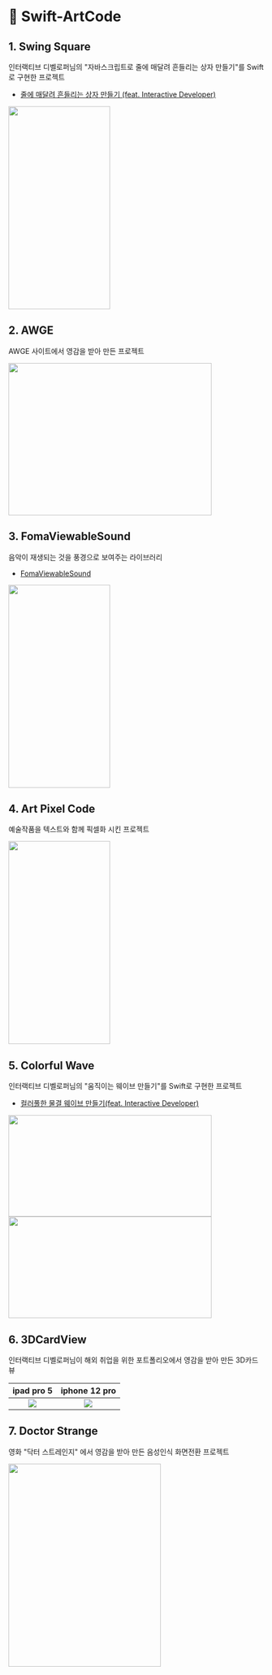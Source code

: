 # 🍎 Swift-ArtCode

## 1. Swing Square

인터랙티브 디벨로퍼님의 "자바스크립트로 줄에 매달려 흔들리는 상자 만들기"를 Swift로 구현한 프로젝트

- [줄에 매달려 흔들리는 상자 만들기 (feat. Interactive Developer)](https://fomaios.tistory.com/entry/Swift-%EC%A4%84%EC%97%90-%EB%A7%A4%EB%8B%AC%EB%A0%A4-%ED%9D%94%EB%93%A4%EB%A6%AC%EB%8A%94-%EC%83%81%EC%9E%90-%EB%A7%8C%EB%93%A4%EA%B8%B0-feat-Interactive-Developer)

<img src="https://user-images.githubusercontent.com/47676921/143278893-41a05054-9afe-4e66-8b33-ef3b0ccb0f27.gif"  width="200" height="400">

## 2. AWGE

AWGE 사이트에서 영감을 받아 만든 프로젝트

<img src="https://user-images.githubusercontent.com/47676921/130920914-b4c6a235-6f08-4a42-b175-1fea61b833d0.gif"  width="400" height="300">

## 3. FomaViewableSound

음악이 재생되는 것을 풍경으로 보여주는 라이브러리

- [FomaViewableSound](https://github.com/fomagran/FomaViewableSound)

<img src="https://user-images.githubusercontent.com/47676921/120883516-9d916b80-c618-11eb-9948-5766c768a870.gif"  width="200" height="400">

## 4. Art Pixel Code

예술작품을 텍스트와 함께 픽셀화 시킨 프로젝트

<img src="https://user-images.githubusercontent.com/47676921/143734272-57949a0d-ce53-46a2-a7cd-77ea76a4ceef.gif"  width="200" height="400">

## 5. Colorful Wave

인터랙티브 디벨로퍼님의 "움직이는 웨이브 만들기"를 Swift로 구현한 프로젝트

- [컬러풀한 물결 웨이브 만들기(feat. Interactive Developer)](https://fomaios.tistory.com/entry/Creative-Coding-%EC%BB%AC%EB%9F%AC%ED%92%80%ED%95%9C-%EB%AC%BC%EA%B2%B0-%EC%9B%A8%EC%9D%B4%EB%B8%8C-%EB%A7%8C%EB%93%A4%EA%B8%B0feat-Interactive-Developer)  

<img src="https://user-images.githubusercontent.com/47676921/144575570-06d934c4-4aab-4019-98de-8a11cc489e04.gif"  width="400" height="200">

<img src="https://user-images.githubusercontent.com/47676921/144745735-1f795799-b529-448b-804a-0e12dee89cd5.gif"  width="400" height="200">

## 6. 3DCardView

인터랙티브 디벨로퍼님이 해외 취업을 위한 포트폴리오에서 영감을 받아 만든 3D카드 뷰

ipad pro 5            |  iphone 12 pro
:-------------------------:|:-------------------------:
![](https://user-images.githubusercontent.com/47676921/146544922-11d35109-63f8-4297-b300-12dd77cfc520.gif)  |  ![](https://user-images.githubusercontent.com/47676921/146544949-2fa5a32b-0e62-45db-afdc-72ac0b680486.gif)   

## 7. Doctor Strange

영화 "닥터 스트레인지" 에서 영감을 받아 만든 음성인식 화면전환 프로젝트

<img src="https://user-images.githubusercontent.com/47676921/146736284-4fe0917e-4dc3-4593-9afd-5a2ad9f40f5b.gif"  width="300" height="400">


